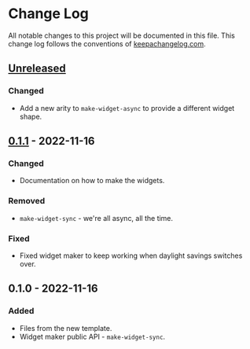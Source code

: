 # Change Log
All notable changes to this project will be documented in this file. This change log follows the conventions of [keepachangelog.com](http://keepachangelog.com/).

## [Unreleased]
### Changed
- Add a new arity to `make-widget-async` to provide a different widget shape.

## [0.1.1] - 2022-11-16
### Changed
- Documentation on how to make the widgets.

### Removed
- `make-widget-sync` - we're all async, all the time.

### Fixed
- Fixed widget maker to keep working when daylight savings switches over.

## 0.1.0 - 2022-11-16
### Added
- Files from the new template.
- Widget maker public API - `make-widget-sync`.

[Unreleased]: https://sourcehost.site/your-name/the_clj_alphabet/compare/0.1.1...HEAD
[0.1.1]: https://sourcehost.site/your-name/the_clj_alphabet/compare/0.1.0...0.1.1
